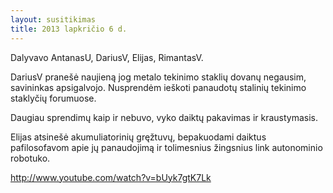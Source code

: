 ```yaml
---
layout: susitikimas
title: 2013 lapkričio 6 d.
---
```

Dalyvavo AntanasU, DariusV, Elijas, RimantasV.

DariusV pranešė naujieną jog metalo tekinimo staklių dovanų negausim,
savininkas apsigalvojo. Nusprendėm ieškoti panaudotų stalinių tekinimo
staklyčių forumuose.

Daugiau sprendimų kaip ir nebuvo, vyko daiktų pakavimas ir kraustymasis.

Elijas atsinešė akumuliatorinių gręžtuvų, bepakuodami daiktus
pafilosofavom apie jų panaudojimą ir tolimesnius žingsnius link
autonominio robotuko.

<http://www.youtube.com/watch?v=bUyk7gtK7Lk>

